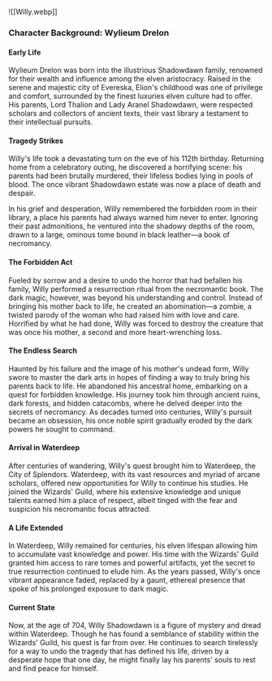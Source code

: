 ![[Willy.webp]]
### Character Background: Wylieum Drelon

#### Early Life
Wylieum Drelon was born into the illustrious Shadowdawn family, renowned for their wealth and influence among the elven aristocracy. Raised in the serene and majestic city of Evereska, Elion's childhood was one of privilege and comfort, surrounded by the finest luxuries elven culture had to offer. His parents, Lord Thalion and Lady Aranel Shadowdawn, were respected scholars and collectors of ancient texts, their vast library a testament to their intellectual pursuits.

#### Tragedy Strikes
Willy's life took a devastating turn on the eve of his 112th birthday. Returning home from a celebratory outing, he discovered a horrifying scene: his parents had been brutally murdered, their lifeless bodies lying in pools of blood. The once vibrant Shadowdawn estate was now a place of death and despair.

In his grief and desperation, Willy remembered the forbidden room in their library, a place his parents had always warned him never to enter. Ignoring their past admonitions, he ventured into the shadowy depths of the room, drawn to a large, ominous tome bound in black leather—a book of necromancy.

#### The Forbidden Act
Fueled by sorrow and a desire to undo the horror that had befallen his family, Willy performed a resurrection ritual from the necromantic book. The dark magic, however, was beyond his understanding and control. Instead of bringing his mother back to life, he created an abomination—a zombie, a twisted parody of the woman who had raised him with love and care. Horrified by what he had done, Willy was forced to destroy the creature that was once his mother, a second and more heart-wrenching loss.

#### The Endless Search
Haunted by his failure and the image of his mother's undead form, Willy swore to master the dark arts in hopes of finding a way to truly bring his parents back to life. He abandoned his ancestral home, embarking on a quest for forbidden knowledge. His journey took him through ancient ruins, dark forests, and hidden catacombs, where he delved deeper into the secrets of necromancy. As decades turned into centuries, Willy's pursuit became an obsession, his once noble spirit gradually eroded by the dark powers he sought to command.

#### Arrival in Waterdeep
After centuries of wandering, Willy's quest brought him to Waterdeep, the City of Splendors. Waterdeep, with its vast resources and myriad of arcane scholars, offered new opportunities for Willy to continue his studies. He joined the Wizards' Guild, where his extensive knowledge and unique talents earned him a place of respect, albeit tinged with the fear and suspicion his necromantic focus attracted.

#### A Life Extended
In Waterdeep, Willy remained for centuries, his elven lifespan allowing him to accumulate vast knowledge and power. His time with the Wizards' Guild granted him access to rare tomes and powerful artifacts, yet the secret to true resurrection continued to elude him. As the years passed, Willy's once vibrant appearance faded, replaced by a gaunt, ethereal presence that spoke of his prolonged exposure to dark magic.

#### Current State
Now, at the age of 704, Willy Shadowdawn is a figure of mystery and dread within Waterdeep. Though he has found a semblance of stability within the Wizards' Guild, his quest is far from over. He continues to search tirelessly for a way to undo the tragedy that has defined his life, driven by a desperate hope that one day, he might finally lay his parents' souls to rest and find peace for himself.